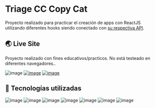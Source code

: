 # Triage CC Copy Cat
Proyecto realizado para practicar el creación de apps con ReactJS utilizando diferentes hooks siendo conectado con [su respectiva API](https://github.com/Rachlys/triage_express).

## 🌏 Live Site

Proyecto realizado con fines educativos/practicos. No está testeado en diferentes navegadores..

![image](https://user-images.githubusercontent.com/99412200/228668359-79fc9ce0-f652-47d0-b554-dcc0c03e0ac4.png)
[![image](https://user-images.githubusercontent.com/99412200/228359794-349b186b-3380-443b-bdce-83de6d80f791.png)](https://romina-dev.tech/Triage/)
[![image](https://user-images.githubusercontent.com/99412200/228359915-588ff4e5-a7a7-4946-bfd4-0fe124dd5a79.png)](https://triage.cc/)

## 🔨 Tecnologías utilizadas 
![image](https://user-images.githubusercontent.com/99412200/228360550-b37ffb7c-40a4-4dc9-8357-29ce7cbc30d5.png)
![image](https://user-images.githubusercontent.com/99412200/228669003-2d2e2217-d911-4ff9-9352-d7e903068cb2.png)
![image](https://user-images.githubusercontent.com/99412200/228668557-5902d9ae-5d54-4c15-a616-8dcd86398926.png)
![image](https://user-images.githubusercontent.com/99412200/228669041-fd0c58a8-ef68-4ee9-b65d-9684ee2e2d61.png)
![image](https://user-images.githubusercontent.com/99412200/228669092-43257b00-16ef-4dca-8ac2-1e997b4aa186.png)
![image](https://user-images.githubusercontent.com/99412200/228669121-63a78571-16c6-4ebb-b9b6-11520185bd10.png)
![image](https://user-images.githubusercontent.com/99412200/228669151-1bb2cb39-834b-474b-a0d5-c13aa3a31566.png)
